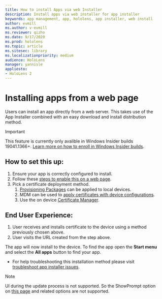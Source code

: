 ```yaml
---
title: How to install Apps via web Installer
description: Install apps via web installer for app installer
keywords: app management, app, hololens, app installer, web install
author: evmill
ms.author: v-evmill
ms.reviewer: qizho
ms.date: 9/17/2020
ms.prod: hololens
ms.topic: article
ms.sitesec: library
ms.localizationpriority: medium
audience: HoloLens
manager: yannisle
appliesto:
- HoloLens 2
---
```


# Installing apps from a web page

Users can install an app directly from a web server. This takes use of the App Installer combined with an easy download and install distribution method. 

> [!IMPORTANT]
> This feature is currently only avalible in Windows Insider builds 19041.1366+. [Learn more on how to enroll in Windows Insider builds](hololens-insider.md).

## How to set this up:
1.	Ensure your app is correctly configured to install.
1.	Follow these [steps to enable this on a web page](https://docs.microsoft.com/windows/msix/app-installer/installing-windows10-apps-web#how-to-enable-this-on-a-webpage). 
1.	Pick a certificate deployment method. 
    1.	[Provisioning Packages](hololens-provisioning.md) can be applied to local devices.
    1.	MDM can be used to [apply certificates with device configurations](https://docs.microsoft.com/mem/intune/protect/certificates-configure).
    1.	Use the on device [Certificate Manager](hololens-insider.md#certificate-manager). 

## End User Experience:
1.	User receives and installs certificate to the device using a method previously chosen above. 
1.	User visits the URL created from the step above.

The app will now install to the device. To find the app open the **Start menu** and select the **All apps** button to find your app. 

-	For help troubleshooting this installation method please visit [troubleshoot app installer issues](https://docs.microsoft.com/windows/msix/app-installer/troubleshoot-appinstaller-issues). 

> [!NOTE]
> UI during the update process is not supported. So the ShowPrompt option on [this page](https://docs.microsoft.com/windows/msix/app-installer/update-settings) and related options are not supported.
